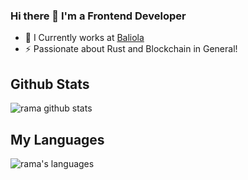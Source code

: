 ### Hi there 👋 I'm a Frontend Developer

- 🔭 I Currently works at [Baliola](https://github.com/baliola)
- ⚡ Passionate about Rust and Blockchain in General!


## Github Stats
<img alt="rama github stats" src="https://github-readme-stats.vercel.app/api?username=aryaramadika&show_icons=true&include_all_commits=true&theme=vue&hide_border=true&count_private=true"></img>

## My Languages
<img alt="rama's languages" src="https://github-readme-stats.vercel.app/api/top-langs/?username=aryaramadika&layout=compact&theme=vue&hide_border=true&langs_count=8&count_private=true"></img>

<!--
*zianksm/zianksm* is a ✨ special ✨ repository because its `README.md` (this file) appears on your GitHub profile.


Here are some ideas to get you started:

- 🔭 I’m currently working on ...
- 🌱 I’m currently learning ...
- 👯 I’m looking to collaborate on ...
- 🤔 I’m looking for help with ...
- 💬 Ask me about ...
- 📫 How to reach me: ...
- 😄 Pronouns: ...
- ⚡ Fun fact: ...
-->
